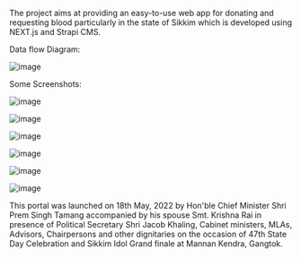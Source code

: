 The project aims at providing an easy-to-use web app for donating and requesting blood particularly in the state of Sikkim which is developed using NEXT.js and Strapi CMS.

Data flow Diagram:


![image](https://github.com/srijan-Git1247/SikkimBloodDonation-WebApp/assets/73276238/6f8c2501-e650-4974-9a66-89d5370c97c4)





Some Screenshots:

![image](https://github.com/srijan-Git1247/SikkimBloodDonation-WebApp/assets/73276238/a269970f-c10a-49f6-be83-0a2b2e903e3b)



![image](https://github.com/srijan-Git1247/SikkimBloodDonation-WebApp/assets/73276238/0fc2d3ac-209e-4578-9a17-fe0be51af22a)



![image](https://github.com/srijan-Git1247/SikkimBloodDonation-WebApp/assets/73276238/1f5cf420-4611-4ce7-ae66-cd17d7231e20)



![image](https://github.com/srijan-Git1247/SikkimBloodDonation-WebApp/assets/73276238/6faad1e8-276a-4534-bd67-4b96dd5f6296)


![image](https://github.com/srijan-Git1247/SikkimBloodDonation-WebApp/assets/73276238/f9c3fe70-0c06-4d2d-ac59-58532e0c580b)



![image](https://github.com/srijan-Git1247/SikkimBloodDonation-WebApp/assets/73276238/59b9831f-ca9e-47d0-847f-395198af7271)



This portal was launched on 18th May, 2022 by Hon'ble Chief Minister Shri Prem Singh Tamang accompanied by his spouse Smt. Krishna Rai in presence of Political Secretary Shri Jacob Khaling, Cabinet ministers, MLAs, Advisors, Chairpersons and other dignitaries on the occasion of 47th State Day Celebration and Sikkim Idol Grand finale at Mannan Kendra, Gangtok.




